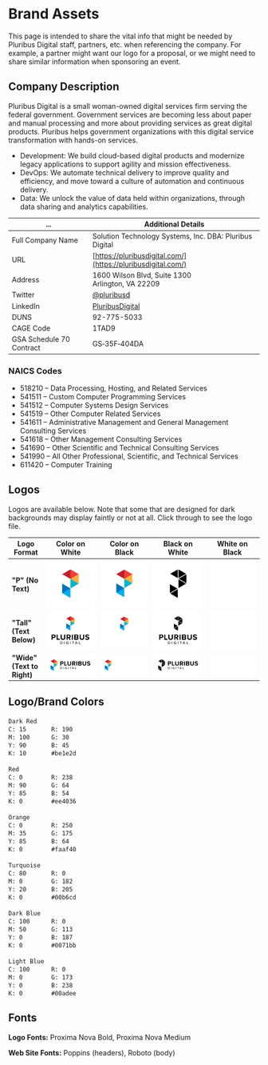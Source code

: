# Brand Assets

This page is intended to share the vital info that might be needed by Pluribus Digital staff, partners, etc. when referencing the company. For example, a partner might want our logo for a proposal, or we might need to share similar information when sponsoring an event.

## Company Description

Pluribus Digital is a small woman-owned digital services firm serving the federal government. Government services are becoming less about paper and manual processing and more about providing services as great digital products. Pluribus helps government organizations with this digital service transformation with hands-on services.

* Development: We build cloud-based digital products and modernize legacy applications to support agility and mission effectiveness.
* DevOps: We automate technical delivery to improve quality and efficiency, and move toward a culture of automation and continuous delivery.
* Data: We unlock the value of data held within organizations, through data sharing and analytics capabilities.

... | Additional Details
------- | -----
Full Company Name | Solution Technology Systems, Inc. DBA: Pluribus Digital
URL | [https://pluribusdigital.com/](https://pluribusdigital.com/)
Address | 1600 Wilson Blvd, Suite 1300 <br /> Arlington, VA 22209
Twitter | [@pluribusd](https://twitter.com/pluribusd)
LinkedIn | [PluribusDigital](https://www.linkedin.com/company/PluribusDigital/)
DUNS | 92-775-5033
CAGE Code | 1TAD9
GSA Schedule 70 Contract | GS‐35F‐404DA

### NAICS Codes

* 518210 – Data Processing, Hosting, and Related Services
* 541511 – Custom Computer Programming Services
* 541512 – Computer Systems Design Services
* 541519 – Other Computer Related Services
* 541611 – Administrative Management and General Management Consulting Services
* 541618 – Other Management Consulting Services
* 541690 – Other Scientific and Technical Consulting Services
* 541990 – All Other Professional, Scientific, and Technical Services
* 611420 – Computer Training

## Logos

Logos are available below. Note that some that are designed for dark backgrounds may display faintly or not at all. Click through to see the logo file. 

| Logo Format | Color on White | Color on Black | Black on White | White on Black |
| --- | --- | --- | --- | --- |
| **"P" (No Text)** | ![Color P Logo](pluribus-logo-notext-color-on-white.svg) | ![Color P Logo](pluribus-logo-notext-color-on-white.svg) | ![1 color black-only P logo](pluribus-logo-notext-black-on-white.svg) | ![1 color white-only P logo](pluribus-logo-notext-white-on-black.svg) |
| **"Tall" (Text Below)** | ![Color Pluribus Digital vertical logo, black text](pluribus-logo-tall-color-on-white.svg) | ![Color Pluribus Digital vertical logo, white text](pluribus-logo-tall-color-on-black.svg) | ![1 color black-only Pluribus Digital vertical logo with text](pluribus-logo-tall-black-on-white.svg) | ![1 color white-only vertical logo with text](pluribus-logo-tall-white-on-black.svg) |
| **"Wide" (Text to Right)** | ![Color Pluribus Digital wide logo, black text](pluribus-logo-wide-color-on-white.svg) | ![Color Pluribus Digital wide logo, white text](pluribus-logo-wide-color-on-black.svg) | ![1 color black-only Pluribus Digital wide logo with text](pluribus-logo-wide-black-on-white.svg) | ![1 color white-only P logo](pluribus-logo-wide-white-on-black.svg) |


## Logo/Brand Colors

```
Dark Red
C: 15		R: 190
M: 100		G: 30
Y: 90		B: 45
K: 10		#be1e2d

Red
C: 0		R: 238
M: 90		G: 64
Y: 85		B: 54
K: 0		#ee4036

Orange
C: 0		R: 250
M: 35		G: 175
Y: 85		B: 64
K: 0		#faaf40

Turquoise
C: 80		R: 0
M: 0		G: 182
Y: 20		B: 205
K: 0		#00b6cd	

Dark Blue
C: 100		R: 0
M: 50		G: 113
Y: 0		B: 187
K: 0		#0071bb

Light Blue
C: 100		R: 0
M: 0		G: 173
Y: 0		B: 238
K: 0		#00adee
```

## Fonts

**Logo Fonts:** Proxima Nova Bold, Proxima Nova Medium

**Web Site Fonts:** Poppins (headers), Roboto (body)

